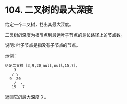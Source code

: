 # 104. 二叉树的最大深度

给定一个二叉树，找出其最大深度。

二叉树的深度为根节点到最远叶子节点的最长路径上的节点数。

说明: 叶子节点是指没有子节点的节点。

示例：
````
给定二叉树 [3,9,20,null,null,15,7]，
    3
   / \
  9  20
    /  \
   15   7
````
返回它的最大深度 3 。